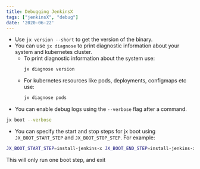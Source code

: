 ```yaml
---
title: Debugging JenkinsX
tags: ["jenkinsX", "debug"] 
date: '2020-06-22'
---
```

* Use `jx version --short` to get the version of the binary.
* You can use `jx diagnose` to print diagnostic information about your system and kubernetes cluster.
  * To print diagnostic information about the system use:
    ```bash
    jx diagnose version
    ```
  * For kubernetes resources like pods, deployments, configmaps etc use:
    ```bash
    jx diagnose pods
    ```
* You can enable debug logs using the `--verbose` flag after a command.
```bash
jx boot --verbose
```

* You can specify the start and stop steps for jx boot using `JX_BOOT_START_STEP` and `JX_BOOT_STOP_STEP`. For example:
```bash
JX_BOOT_START_STEP=install-jenkins-x JX_BOOT_END_STEP=install-jenkins-x jx boot --verbose
```
This will only run one boot step, and exit